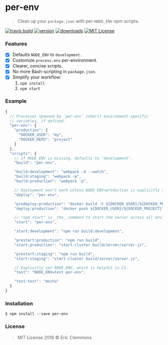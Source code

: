 # per-env

> Clean up your `package.json` with per-`NODE_ENV` npm scripts.

[![travis build](https://img.shields.io/travis/ericclemmons/per-env.svg)](https://travis-ci.org/ericclemmons/per-env)
[![version](https://img.shields.io/npm/v/per-env.svg)](http://npm.im/per-env)
[![downloads](https://img.shields.io/npm/dm/per-env.svg)](http://npm-stat.com/charts.html?package=per-env)
[![MIT License](https://img.shields.io/npm/l/per-env.svg)](http://opensource.org/licenses/MIT)


### Features

- [x] Defaults `NODE_ENV` to `development`.
- [x] Customize `process.env` per-environment.
- [x] Clearer, concise scripts.
- [x] No more Bash-scripting in `package.json`.
- [x] Simplify your workflow:
  1. `npm install`
  2. `npm start`


### Example

```js
{
  // Processes spawned by `per-env` inherit environment-specific
  // variables, if defined.
  "per-env": {
    "production": {
      "DOCKER_USER": "my",
      "DOCKER_REPO": "project"
    }
  },
  "scripts": {
    // If NODE_ENV is missing, defaults to "development".
    "build": "per-env",

    "build:development": "webpack -d --watch",
    "build:staging": "webpack -p",
    "build:production": "webpack -p",

    // Deployment won't work unless NODE_ENV=production is explicitly set.
    "deploy": "per-env",

    "predeploy:production": "docker build -t ${DOCKER_USER}/${DOCKER_PROJECT} .",
    "deploy:production": "docker push ${DOCKER_USER}/${DOCKER_PROJECT}",

    // "npm start" is _the_ command to start the server across all environments.
    "start": "per-env",

    "start:development": "npm run build:development",

    "prestart:production": "npm run build",
    "start:production": "start-cluster build/server/server.js",

    "prestart:staging": "npm run build",
    "start:staging": "start-cluster build/server/server.js",

    // Explicitly set NODE_ENV, which is helpful in CI.
    "test": "NODE_ENV=test per-env",

    "test:test": "mocha"
  }
}
```


### Installation

```shell
$ npm install --save per-env
```


### License

> MIT License 2016 © Eric Clemmons
